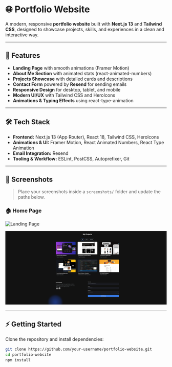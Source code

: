 # 🌐 Portfolio Website

A modern, responsive **portfolio website** built with **Next.js 13** and **Tailwind CSS**, designed to showcase projects, skills, and experiences in a clean and interactive way.

---

## 🚀 Features

- **Landing Page** with smooth animations (Framer Motion)  
- **About Me Section** with animated stats (react-animated-numbers)  
- **Projects Showcase** with detailed cards and descriptions  
- **Contact Form** powered by **Resend** for sending emails  
- **Responsive Design** for desktop, tablet, and mobile  
- **Modern UI/UX** with Tailwind CSS and HeroIcons  
- **Animations & Typing Effects** using react-type-animation  

---

## 🛠 Tech Stack

- **Frontend:** Next.js 13 (App Router), React 18, Tailwind CSS, HeroIcons  
- **Animations & UI:** Framer Motion, React Animated Numbers, React Type Animation  
- **Email Integration:** Resend  
- **Tooling & Workflow:** ESLint, PostCSS, Autoprefixer, Git  

---

## 📸 Screenshots

> Place your screenshots inside a `screenshots/` folder and update the paths below.  

### 🏠 Home Page
![Landing Page](./screenshots/«Landing01.png)

![About Section](./screenshots/Landing02.png)

---

## ⚡ Getting Started

Clone the repository and install dependencies:

```bash
git clone https://github.com/your-username/portfolio-website.git
cd portfolio-website
npm install

